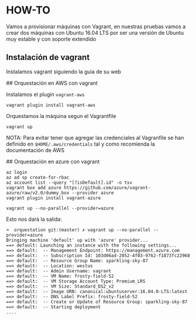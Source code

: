 # HOW-TO

Vamos a provisionar máquinas con Vagrant, en nuestras pruebas vamos a crear dos máquinas con Ubuntu 16.04 LTS por ser una versión de Ubuntu muy estable y con soporte extendido

## Instalación de vagrant

Instalamos vagrant siguiendo la guia de su web

## Orquestación en AWS con vagrant

Instalamos el plugin `vagrant-aws`

```
vagrant plugin install vagrant-aws
```

Orquestamos la máquina segun el Vagrantfile

```
vagrant up
```
NOTA: Para evitar tener que agregar las credenciales al Vagranfile se han definido en `$HOME/.aws/credentials` tal y como recomienda la documentación de AWS


## Orquestación en azure con vagrant

```
az login
az ad sp create-for-rbac
az account list --query "[?isDefault].id" -o tsv
vagrant box add azure https://github.com/azure/vagrant-azure/raw/v2.0/dummy.box --provider azure
vagrant plugin install vagrant-azure

vagrant up --no-parallel --provider=azure
```

Esto nos dará la salida:

```
➜  orquestation git:(master) ✗ vagrant up --no-parallel --provider=azure
Bringing machine 'default' up with 'azure' provider...
==> default: Launching an instance with the following settings...
==> default:  -- Management Endpoint: https://management.azure.com
==> default:  -- Subscription Id: 103d06ad-2052-4f03-9762-f1873fc22968
==> default:  -- Resource Group Name: sparkling-sky-87
==> default:  -- Location: westus
==> default:  -- Admin Username: vagrant
==> default:  -- VM Name: frosty-field-52
==> default:  -- VM Storage Account Type: Premium_LRS
==> default:  -- VM Size: Standard_DS2_v2
==> default:  -- Image URN: canonical:ubuntuserver:16.04.0-LTS:latest
==> default:  -- DNS Label Prefix: frosty-field-52
==> default:  -- Create or Update of Resource Group: sparkling-sky-87
==> default:  -- Starting deployment
....
```


